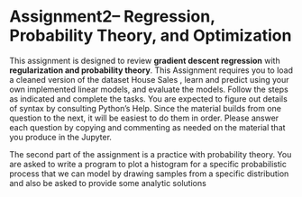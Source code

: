 # Assignment2– Regression, Probability Theory, and Optimization 

This assignment is designed to review **gradient descent regression** with **regularization and probability theory**. This Assignment requires you to load a cleaned version of the dataset House Sales , learn and predict using your own implemented linear models, and evaluate the models. Follow the steps as indicated and complete the tasks. You are expected to figure out details of syntax by consulting Python’s Help. Since the material builds from one question to the next, it will be easiest to do them in order. Please answer each question by copying and commenting as needed on the material that you produce in the Jupyter.

The second part of the assignment is a practice with probability theory. You are asked to write a program to plot a histogram for a specific probabilistic process that we can model by drawing samples from a specific distribution and also be asked to provide some analytic solutions